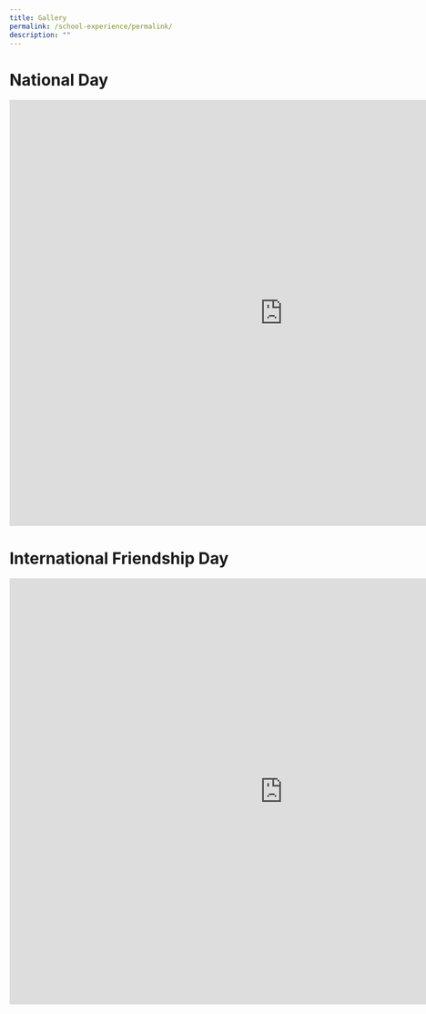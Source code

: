 ```yaml
---
title: Gallery
permalink: /school-experience/permalink/
description: ""
---
```

# National Day
<iframe allowfullscreen="true" height="749" width="960" frameborder="0" src="https://docs.google.com/presentation/d/e/2PACX-1vTR2oPK1zCDRgw7KgjPsjpkYi1T7hlpls-Mx8J0sNtwmrn9XuFzplxI-o8ni5FCrSXgYEW6yCNhkh2N/embed?start=false&amp;loop=false&amp;delayms=3000"></iframe>


# International Friendship Day
<iframe allowfullscreen="true" height="749" width="960" frameborder="0" src="https://docs.google.com/presentation/d/e/2PACX-1vRScTduW1-fn6-YqnrmrsxgLmQWA7d1ZP2dX8pXn4DH9-WE0QQ9kBF2WT_2cfQbgUL-DmG1wcuMRNNV/embed?start=false&amp;loop=false&amp;delayms=3000"></iframe>